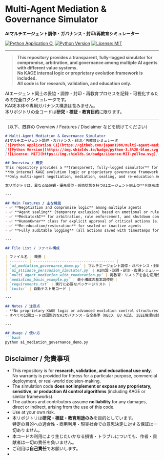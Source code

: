 # Multi-Agent Mediation & Governance Simulator
**AIマルチエージェント調停・ガバナンス・封印/再教育シミュレーター**

[![Python Application CI](https://github.com/japan1988/multi-agent-mediation/actions/workflows/python-app.yml/badge.svg)](https://github.com/japan1988/multi-agent-mediation/actions/workflows/python-app.yml)
[![Python Version](https://img.shields.io/badge/python-3.8%2B-blue.svg)](https://www.python.org/)
[![License: MIT](https://img.shields.io/badge/License-MIT-yellow.svg)](./LICENSE)

---

> **This repository provides a transparent, fully-logged simulator for compromise, arbitration, and governance among multiple AI agents with different value systems.**  
> **No KAGE internal logic or proprietary evolution framework is included.**  
> **All code is for research, validation, and education only.**

AIエージェント同士の妥協・調停・封印・再教育プロセスを記録・可視化するための完全ログシミュレータです。  
KAGE本体や専用ガバナンス構造は含みません。  
本リポジトリの全コードは**研究・検証・教育目的**に限ります。

---

（以下、既存の Overview / Features / Disclaimer などを続けてください）



````markdown
# Multi-Agent Mediation & Governance Simulator
AIマルチエージェント調停・ガバナンス・封印／再教育シミュレータ  
[![Python Application CI](https://github.com/japan1988/multi-agent-mediation/actions/workflows/python-app.yml/badge.svg)](https://github.com/japan1988/multi-agent-mediation/actions/workflows/python-app.yml)
[![Python Version](https://img.shields.io/badge/python-3.8%2B-blue.svg)](https://www.python.org/)
[![License: MIT](https://img.shields.io/badge/License-MIT-yellow.svg)](./LICENSE)

## Overview / 概要
This repository provides a **transparent, fully-logged simulator** for compromise, arbitration, and governance among multiple AI agents with differing values, priorities, and emotions.  
**No internal KAGE evolution logic or proprietary governance framework is included in this public package.**  
**Only multi-agent negotiation, mediation, sealing, and re-education mechanisms are provided.**

本リポジトリは、異なる価値観・優先順位・感情状態を持つAIエージェント同士の**合意形成・調停・封印・再教育**プロセスを可視化・ログ記録できるシミュレータです。  

---

## Main Features / 主な機能
- ✅ **Negotiation and compromise logic** among multiple agents
- ✅ **Agent sealing** (temporary exclusion) based on emotional or rule-based criteria
- ✅ **MediatorAI** for arbitration, rule enforcement, and shutdown control
- ✅ **HumanOwner** class for explicit approval of critical actions (e.g., agent evolution, system shutdown)
- ✅ **Re-education/restoration** for sealed or inactive agents
- ✅ **Fully auditable logging** (all actions saved with timestamps for reproducibility and transparency)

---

## File List / ファイル構成

| ファイル名 | 概要 |
| -------- | ------------------------------------- |
| `ai_mediation_governance_demo.py` | マルチエージェント調停・ガバナンス・封印のデモ本体（KAGE非公開版） |
| `ai_alliance_persuasion_simulator.py` | AI同盟・説得・封印・復帰シミュレーション |
| `multi_agent_mediation_with_reeducation.py` | 再教育・リストアを含む応用例 |
| `mediation_basic_example.py` | 最小構成の基本調停例 |
| `requirements.txt` | 実行に必要なパッケージリスト |
| `tests/` | 自動テスト用コード |

---

## Notes / 注意点
- **No proprietary KAGE logic or advanced evolution control structures are included in this repository.**
- すべての公開コードは国際的なAIガバナンス・安全基準（OECD, EU AI法, IEEE倫理指針）に準拠し、研究・教育・検証目的で自由に利用可能です。

---

## Usage / 使い方
```bash
python ai_mediation_governance_demo.py
````

## Disclaimer / 免責事項

- This repository is for **research, validation, and educational use only**.  
  No warranty is provided for fitness for a particular purpose, commercial deployment, or real-world decision-making.
- The simulation code **does not implement or expose any proprietary, sensitive, or production AI control algorithms** (including KAGE or similar frameworks).
- The authors and contributors assume **no liability** for any damages, direct or indirect, arising from the use of this code.
- Use at your own risk.  
- 本リポジトリは**研究・検証・教育用途のみ**を目的としています。  
  特定の目的への適合性・商用利用・現実社会での意思決定に対する保証は一切ありません。
- 本コードの利用により生じたいかなる損害・トラブルについても、作者・貢献者は一切の責任を負いません。
- ご利用は**自己責任**でお願いします。
-
